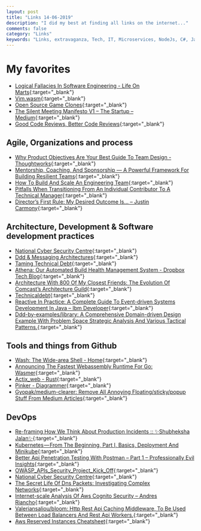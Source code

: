 ```yaml
---
layout: post
title: "Links 14-06-2019"
description: "I did my best at finding all links on the internet..."
comments: false
category: "Links"
keywords: "Links, extravaganza, Tech, IT, Microservices, NodeJs, C#, Javascript, Solution architecture"
---
```

<!-- markdownlint-disable MD033 MD020-->
# My favorites<a name="favorites"></a>

- [Logical Fallacies In Software Engineering - Life On Marts](https://artur-martsinkovskyi.github.io//2018/logical-fallacies-in-programming/){:target="_blank"}
- [Vim.wasm](https://rhysd.github.io/vim.wasm/){:target="_blank"}
- [Open Source Game Clones](https://osgameclones.com/){:target="_blank"}
- [The Silent Meeting Manifesto V1 – The Startup – Medium](https://medium.com/swlh/the-silent-meeting-manifesto-v1-189e9e3487eb){:target="_blank"}
- [Good Code Reviews, Better Code Reviews](https://blog.pragmaticengineer.com/good-code-reviews-better-code-reviews/){:target="_blank"}

## Agile, Organizations and process<a name="agile"></a>

- [Why Product Objectives Are Your Best Guide To Team Design - Thoughtworks](https://www.thoughtworks.com/insights/blog/why-product-objectives-are-your-best-guide-team-design){:target="_blank"}
- [Mentorship, Coaching, And Sponsorship — A Powerful Framework For Building Resilient Teams](https://blog.gitprime.com/framework-for-building-resilient-teams/){:target="_blank"}
- [How To Build And Scale An Engineering Team](https://www.hotjar.com/blog/build-and-scale-engineering-teams){:target="_blank"}
- [Pitfalls When Transitioning From An Individual Contributor To A Technical Manager](https://medium.com/better-programming/pitfalls-when-transitioning-from-an-individual-contributor-to-a-technical-manager-5c160ca803d9){:target="_blank"}
- [Director’s First Rule: My Desired Outcome Is… – Justin Carmony](https://blog.justincarmony.com/2019/06/10/directors-first-rule-my-desired-outcome-is/){:target="_blank"}

## Architecture, Development & Software development practices <a name="development"></a>

- [National Cyber Security Centre](https://www.ncsc.gov.uk/blog-post/secure-systems-design--new-guidance-now-available){:target="_blank"} 
- [Ddd & Messaging Architectures](http://verraes.net/2019/05/ddd-msg-arch/){:target="_blank"}
- [Taming Technical Debt](https://blog.carbonfive.com/2019/05/22/taming-technical-debt/){:target="_blank"}
- [Athena: Our Automated Build Health Management System - Dropbox Tech Blog](https://blogs.dropbox.com/tech/2019/05/athena-our-automated-build-health-management-system/){:target="_blank"}
- [Architecture With 800 Of My Closest Friends: The Evolution Of Comcast’s Architecture Guild](https://www.infoq.com/articles/architecture-guild-800-friends/){:target="_blank"}
- [Technicaldebt](https://martinfowler.com/bliki/TechnicalDebt.html){:target="_blank"}
- [Reactive In Practice: A Complete Guide To Event-driven Systems Development In Java – Ibm Developer](https://developer.ibm.com/series/reactive-in-practice/?__s=rz6syqwso5amykgnmqva){:target="_blank"}
- [Ddd-by-examples/library: A Comprehensive Domain-driven Design Example With Problem Space Strategic Analysis And Various Tactical Patterns.](https://github.com/ddd-by-examples/library){:target="_blank"}

## Tools and things from Github <a name="tools"></a>

- [Wash: The Wide-area Shell - Home](https://puppetlabs.github.io/wash/){:target="_blank"}
- [Announcing The Fastest Webassembly Runtime For Go: Wasmer](https://medium.com/wasmer/announcing-the-fastest-webassembly-runtime-for-go-wasmer-19832d77c050){:target="_blank"}
- [Actix_web - Rust](https://docs.rs/actix-web/1.0.0/actix_web/){:target="_blank"}
- [Pinker - Diagrammer](http://withouthaste.com/pinker/index.html){:target="_blank"}
- [Gyopak/medium-clearer: Remove All Annoying Floating/sticky/popup Stuff From Medium Articles](https://github.com/gyopak/medium-clearer){:target="_blank"}

## DevOps<a name="devops"></a>

- [Re-framing How We Think About Production Incidents :: ✨Shubheksha Jalan✨](https://shubheksha.com/posts/2019/04/re-framing-how-we-think-about-production-incidents/){:target="_blank"}
- [Kubernetes — From The Beginning, Part I, Basics, Deployment And Minikube](https://itnext.io/kubernetes-from-the-beginning-part-i-basics-deployment-and-minikube-c38ad1f47027){:target="_blank"}
- [Better Api Penetration Testing With Postman – Part 1 – Professionally Evil Insights](https://blog.secureideas.com/2019/03/better-api-penetration-testing-with-postman-part-1.html?_hsenc=p2ANqtz-_f7y3WhDDtFY7HvHZNx5euXnWR_Z-mxEN5ud1Axa53qD1eE6gWVIqWu6gMx5mLlsZIrPhvRIJ6e4qZj3yT40YTQfxlCA&_hsmi=73408548){:target="_blank"}
- [OWASP_APIs_Security_Project_Kick_Off](https://www.owasp.org/images/e/ea/OWASP_APIs_Security_Project_Kick_Off.pdf){:target="_blank"}
- [National Cyber Security Centre](https://www.ncsc.gov.uk/blog-post/secure-systems-design--new-guidance-now-available){:target="_blank"}
- [The Secret Life Of Dns Packets: Investigating Complex Networks](https://stripe.com/blog/secret-life-of-dns){:target="_blank"}
- [Internet-scale Analysis Of Aws Cognito Security – Andres Riancho](https://andresriancho.com/internet-scale-analysis-of-aws-cognito-security/){:target="_blank"}
- [Valeriansaliou/bloom: Http Rest Api Caching Middleware, To Be Used Between Load Balancers And Rest Api Workers.](https://github.com/valeriansaliou/bloom){:target="_blank"}
- [Aws Reserved Instances Cheatsheet](https://blog.rowanudell.com/aws-reserved-instances-cheatsheet/){:target="_blank"}